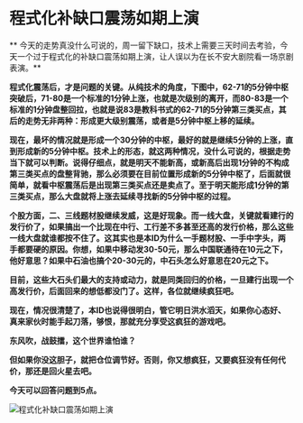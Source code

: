 程式化补缺口震荡如期上演
====



** 今天的走势真没什么可说的，周一留下缺口，技术上需要三天时间去考验，今天一个过于程式化的补缺口震荡如期上演，让人误以为在长不安大剧院看一场京剧表演。**

**程式化震荡后，才是问题的关键。从纯技术的角度，下图中，62-71的5分钟中枢突破后，71-80是一个标准的1分钟上涨，也就是次级别的离开，而80-83是一个标准的1分钟盘整回拉，也就是说83是教科书式的62-71的5分钟第三类买点，其后的走势无非两种：形成更大级别震荡，或者是5分钟中枢上移的延续。**

**现在，最坏的情况就是形成一个30分钟的中枢，最好的就是继续5分钟的上涨，直到形成新的5分钟中枢。技术上的形态，就这两种情况，没什么可说的，根据走势当下就可以判断。说得仔细点，就是明天不能新高，或新高后出现1分钟的不构成第三类买点的盘整背驰，那么必须要在目前位置形成新的5分钟中枢了，后面就很简单，就看中枢震荡后是出现第三类买点还是卖点了。至于明天能形成1分钟的第三类买点，那么大盘就将上涨去延续寻找新的5分钟中枢的过程。**

**个股方面，二、三线题材股继续发威，这是好现象。而一线大盘，关键就看建行的发行价了，如果搞出一个比现在中行、工行差不多甚至还高的发行价格，那么这些一线大盘就谁都按不住了。这其实也是本ID为什么一手题材股、一手中字头，两手都要硬的原因。你想，如果中移动发30-50元，那么中国联通待在10元之下，他好意思？如果中石油也搞个20-30元的，中石头怎么好意思在20元之下。**

**目前，这些大石头们最大的支持或动力，就是同类回归的价格，一旦建行出现一个高发行价，后面回来的想低都没门了。这样，各位就继续疯狂吧。**

**现在，情况很清楚了，本ID也说得很明白，管它明日洪水滔天，如果你心态好、真来家伙时能手起刀落，够恨，那就充分享受这疯狂的游戏吧。**

**东风吹，战鼓擂，这个世界谁怕谁？**

**但如果你没这胆子，就把仓位调节好。否则，你又想疯狂，又要疯狂没有任何代价，那还是回火星去吧。**

**今天可以回答问题到5点。**

![程式化补缺口震荡如期上演](http://simg.sinajs.cn/blog7style/images/common/sg_trans.gif)
